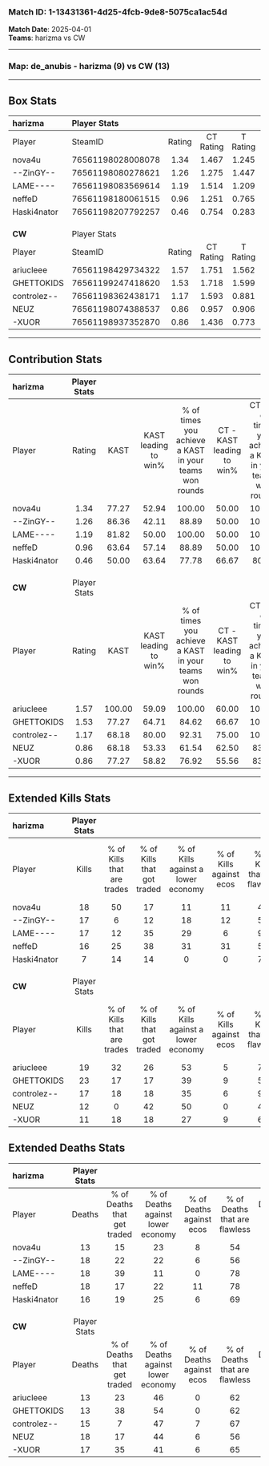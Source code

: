 ### Match ID: 1-13431361-4d25-4fcb-9de8-5075ca1ac54d  
**Match Date**: 2025-04-01  
**Teams**: harizma vs CW  

---  

### **Map**: de_anubis - harizma (9) vs CW (13)  
---  

## Box Stats  

| **harizma** | Player Stats      |        |           |          |        |      |       |         |        |      |     |
| :- | :- | :-: | :-: | :-: | :-: | :-: | :-: | :-: | :-: | :-: | :-: |
| Player      | SteamID           | Rating | CT Rating | T Rating |  KAST  | ADR  | Kills | Assists | Deaths | K/D  | HS% |
| nova4u      | 76561198028008078 |  1.34  |   1.467   |  1.245   | 77.27  | 89.9 |  18   |    8    |   13   | 1.38 | 61  |
| --ZinGY--   | 76561198080278621 |  1.26  |   1.275   |  1.447   | 86.36  | 94.0 |  17   |    7    |   18   | 0.94 | 52  |
| LAME----    | 76561198083569614 |  1.19  |   1.514   |  1.209   | 81.82  | 83.9 |  17   |    7    |   18   | 0.94 | 64  |
| neffeD      | 76561198180061515 |  0.96  |   1.251   |  0.765   | 63.64  | 69.1 |  16   |    4    |   18   | 0.89 | 81  |
| Haski4nator | 76561198207792257 |  0.46  |   0.754   |  0.283   | 50.00  | 40.7 |   7   |    3    |   16   | 0.44 | 28  |
|             |                   |        |           |          |        |      |       |         |        |      |     |
|             |                   |        |           |          |        |      |       |         |        |      |     |
|             |                   |        |           |          |        |      |       |         |        |      |     |
| **CW**      | Player Stats      |        |           |          |        |      |       |         |        |      |     |
| Player      | SteamID           | Rating | CT Rating | T Rating |  KAST  | ADR  | Kills | Assists | Deaths | K/D  | HS% |
| ariucleee   | 76561198429734322 |  1.57  |   1.751   |  1.562   | 100.00 | 93.9 |  19   |   11    |   13   | 1.46 | 42  |
| GHETTOKIDS  | 76561199247418620 |  1.53  |   1.718   |  1.599   | 77.27  | 93.6 |  23   |    4    |   13   | 1.77 | 56  |
| controlez-- | 76561198362438171 |  1.17  |   1.593   |  0.881   | 68.18  | 88.9 |  17   |    5    |   15   | 1.13 | 47  |
| NEUZ        | 76561198074388537 |  0.86  |   0.957   |  0.906   | 68.18  | 70.5 |  12   |    8    |   18   | 0.67 | 41  |
| -XUOR       | 76561198937352870 |  0.86  |   1.436   |  0.773   | 77.27  | 57.2 |  11   |    6    |   17   | 0.65 | 54  |
---  

## Contribution Stats  

| **harizma** | Player Stats |        |                      |                                                        |                           |                                                             |                          |                                                            |
| :- | :-: | :-: | :-: | :-: | :-: | :-: | :-: | :-: |
| Player      |    Rating    |  KAST  | KAST leading to win% | % of times you achieve a KAST in your teams won rounds | CT - KAST leading to win% | CT - % of times you achieve a KAST in your teams won rounds | T - KAST leading to win% | T - % of times you achieve a KAST in your teams won rounds |
| nova4u      |     1.34     | 77.27  |        52.94         |                         100.00                         |           50.00           |                           100.00                            |          57.14           |                           100.00                           |
| --ZinGY--   |     1.26     | 86.36  |        42.11         |                         88.89                          |           50.00           |                           100.00                            |          33.33           |                           75.00                            |
| LAME----    |     1.19     | 81.82  |        50.00         |                         100.00                         |           50.00           |                           100.00                            |          50.00           |                           100.00                           |
| neffeD      |     0.96     | 63.64  |        57.14         |                         88.89                          |           50.00           |                           100.00                            |          75.00           |                           75.00                            |
| Haski4nator |     0.46     | 50.00  |        63.64         |                         77.78                          |           66.67           |                            80.00                            |          60.00           |                           75.00                            |
|             |              |        |                      |                                                        |                           |                                                             |                          |                                                            |
|             |              |        |                      |                                                        |                           |                                                             |                          |                                                            |
|             |              |        |                      |                                                        |                           |                                                             |                          |                                                            |
| **CW**      | Player Stats |        |                      |                                                        |                           |                                                             |                          |                                                            |
| Player      |    Rating    |  KAST  | KAST leading to win% | % of times you achieve a KAST in your teams won rounds | CT - KAST leading to win% | CT - % of times you achieve a KAST in your teams won rounds | T - KAST leading to win% | T - % of times you achieve a KAST in your teams won rounds |
| ariucleee   |     1.57     | 100.00 |        59.09         |                         100.00                         |           60.00           |                           100.00                            |          58.33           |                           100.00                           |
| GHETTOKIDS  |     1.53     | 77.27  |        64.71         |                         84.62                          |           66.67           |                           100.00                            |          62.50           |                           71.43                            |
| controlez-- |     1.17     | 68.18  |        80.00         |                         92.31                          |           75.00           |                           100.00                            |          85.71           |                           85.71                            |
| NEUZ        |     0.86     | 68.18  |        53.33         |                         61.54                          |           62.50           |                            83.33                            |          42.86           |                           42.86                            |
| -XUOR       |     0.86     | 77.27  |        58.82         |                         76.92                          |           55.56           |                            83.33                            |          62.50           |                           71.43                            |
---  

## Extended Kills Stats  

| **harizma** | Player Stats |                            |                            |                                    |                         |                              |                                 |                                       |                    |           |
| :- | :-: | :-: | :-: | :-: | :-: | :-: | :-: | :-: | :-: | :-: |
| Player      |    Kills     | % of Kills that are trades | % of Kills that got traded | % of Kills against a lower economy | % of Kills against ecos | % of Kills that are flawless | % of Kills that are close duels | % of Kills that are assisted by flash | Pistol Round Kills | AWP Kills |
| nova4u      |      18      |             50             |             17             |                 11                 |           11            |              44              |               11                |                  11                   |         0          |     3     |
| --ZinGY--   |      17      |             6              |             12             |                 18                 |           12            |              59              |               12                |                   6                   |         4          |     2     |
| LAME----    |      17      |             12             |             35             |                 29                 |            6            |              94              |                0                |                   6                   |         0          |     5     |
| neffeD      |      16      |             25             |             38             |                 31                 |           31            |              50              |               13                |                   6                   |         0          |     0     |
| Haski4nator |      7       |             14             |             14             |                 0                  |            0            |              71              |                0                |                   0                   |         0          |     0     |
|             |              |                            |                            |                                    |                         |                              |                                 |                                       |                    |           |
|             |              |                            |                            |                                    |                         |                              |                                 |                                       |                    |           |
|             |              |                            |                            |                                    |                         |                              |                                 |                                       |                    |           |
| **CW**      | Player Stats |                            |                            |                                    |                         |                              |                                 |                                       |                    |           |
| Player      |    Kills     | % of Kills that are trades | % of Kills that got traded | % of Kills against a lower economy | % of Kills against ecos | % of Kills that are flawless | % of Kills that are close duels | % of Kills that are assisted by flash | Pistol Round Kills | AWP Kills |
| ariucleee   |      19      |             32             |             26             |                 53                 |            5            |              74              |                0                |                   0                   |         0          |     2     |
| GHETTOKIDS  |      23      |             17             |             17             |                 39                 |            9            |              52              |                4                |                   0                   |         0          |     1     |
| controlez-- |      17      |             18             |             18             |                 35                 |            6            |              94              |                0                |                  12                   |         2          |     0     |
| NEUZ        |      12      |             0              |             42             |                 50                 |            0            |              42              |                0                |                   0                   |         0          |     1     |
| -XUOR       |      11      |             18             |             18             |                 27                 |            9            |              64              |                9                |                   9                   |         0          |     2     |
## Extended Deaths Stats  

| **harizma** | Player Stats |                             |                                   |                          |                               |                            |                           |               |
| :- | :-: | :-: | :-: | :-: | :-: | :-: | :-: | :-: |
| Player      |    Deaths    | % of Deaths that get traded | % of Deaths against lower economy | % of Deaths against ecos | % of Deaths that are flawless | % of Deaths that are close | % of Deaths while blinded | Deaths to AWP |
| nova4u      |      13      |             15              |                23                 |            8             |              54               |             8              |             8             |       0       |
| --ZinGY--   |      18      |             22              |                22                 |            6             |              56               |             0              |             6             |       0       |
| LAME----    |      18      |             39              |                11                 |            0             |              78               |             0              |             0             |       0       |
| neffeD      |      18      |             17              |                22                 |            11            |              78               |             0              |             6             |       1       |
| Haski4nator |      16      |             19              |                25                 |            6             |              69               |             0              |             0             |       1       |
|             |              |                             |                                   |                          |                               |                            |                           |               |
|             |              |                             |                                   |                          |                               |                            |                           |               |
|             |              |                             |                                   |                          |                               |                            |                           |               |
| **CW**      | Player Stats |                             |                                   |                          |                               |                            |                           |               |
| Player      |    Deaths    | % of Deaths that get traded | % of Deaths against lower economy | % of Deaths against ecos | % of Deaths that are flawless | % of Deaths that are close | % of Deaths while blinded | Deaths to AWP |
| ariucleee   |      13      |             23              |                46                 |            0             |              62               |             23             |            15             |       0       |
| GHETTOKIDS  |      13      |             38              |                54                 |            0             |              62               |             0              |             8             |       0       |
| controlez-- |      15      |              7              |                47                 |            7             |              67               |             7              |             7             |       2       |
| NEUZ        |      18      |             17              |                44                 |            6             |              56               |             6              |             0             |       1       |
| -XUOR       |      17      |             35              |                41                 |            6             |              65               |             12             |             6             |       1       |
